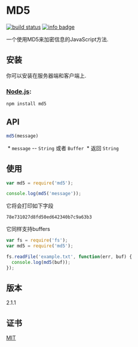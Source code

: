 # MD5

[![build status](https://secure.travis-ci.org/pvorb/node-md5.png)](http://travis-ci.org/pvorb/node-md5) [![info badge](https://img.shields.io/npm/dt/md5.svg)](http://npm-stat.com/charts.html?package=md5)

一个使用MD5来加密信息的JavaScript方法.

## 安装

你可以安装在服务器端和客户端上.

### [Node.js](http://nodejs.org/):

~~~
npm install md5
~~~


## API

~~~ javascript
md5(message)
~~~

  * `message` -- `String` 或者 `Buffer`
  * 返回 `String`


## 使用

~~~ javascript
var md5 = require('md5');

console.log(md5('message'));
~~~

它将会打印如下字段

~~~
78e731027d8fd50ed642340b7c9a63b3
~~~

它同样支持buffers

~~~ javascript
var fs = require('fs');
var md5 = require('md5');

fs.readFile('example.txt', function(err, buf) {
  console.log(md5(buf));
});
~~~

## 版本

2.1.1




## 证书
[MIT](LICENSE)
